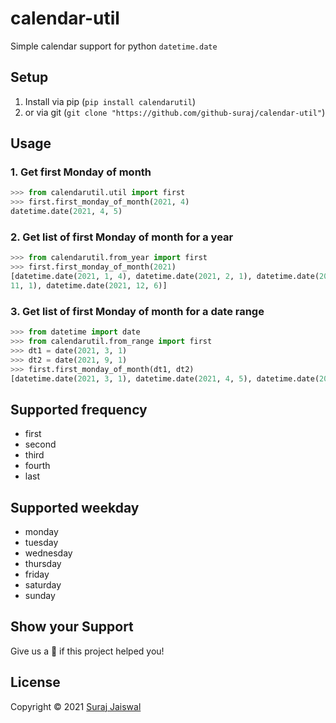# calendar-util
Simple calendar support for python `datetime.date`

## Setup

1. Install via pip (`pip install calendarutil`)
2. or via git (`git clone "https://github.com/github-suraj/calendar-util"`)

## Usage

### 1. Get first Monday of month 
```python
>>> from calendarutil.util import first
>>> first.first_monday_of_month(2021, 4)
datetime.date(2021, 4, 5)
```

### 2. Get list of first Monday of month for a year
```python
>>> from calendarutil.from_year import first
>>> first.first_monday_of_month(2021)        
[datetime.date(2021, 1, 4), datetime.date(2021, 2, 1), datetime.date(2021, 3, 1), datetime.date(2021, 4, 5), datetime.date(2021, 5, 3), datetime.date(2021, 6, 7), datetime.date(2021, 7, 5), datetime.date(2021, 8, 2), datetime.date(2021, 9, 6), datetime.date(2021, 10, 4), datetime.date(2021, 
11, 1), datetime.date(2021, 12, 6)]
```

### 3. Get list of first Monday of month for a date range
```python
>>> from datetime import date
>>> from calendarutil.from_range import first
>>> dt1 = date(2021, 3, 1)    
>>> dt2 = date(2021, 9, 1)
>>> first.first_monday_of_month(dt1, dt2)
[datetime.date(2021, 3, 1), datetime.date(2021, 4, 5), datetime.date(2021, 5, 3), datetime.date(2021, 6, 7), datetime.date(2021, 7, 5), datetime.date(2021, 8, 2), datetime.date(2021, 9, 6)]
```
## Supported frequency

- first
- second
- third
- fourth
- last

## Supported weekday

- monday
- tuesday
- wednesday
- thursday
- friday
- saturday
- sunday

## Show your Support
Give us a :star2: if this project helped you!

## License
Copyright © 2021 [Suraj Jaiswal](https://github.com/github-suraj)
